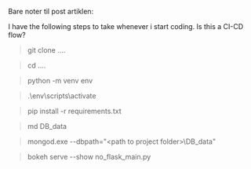 Bare noter til post artiklen:


I have the following steps to take whenever i start coding. Is this a CI-CD flow?

> git clone ....

> cd ....

> python -m venv env

> .\env\scripts\activate

> pip install -r requirements.txt

> md DB_data

> mongod.exe --dbpath="\<path to project folder\>\DB_data"

> bokeh serve --show no_flask_main.py